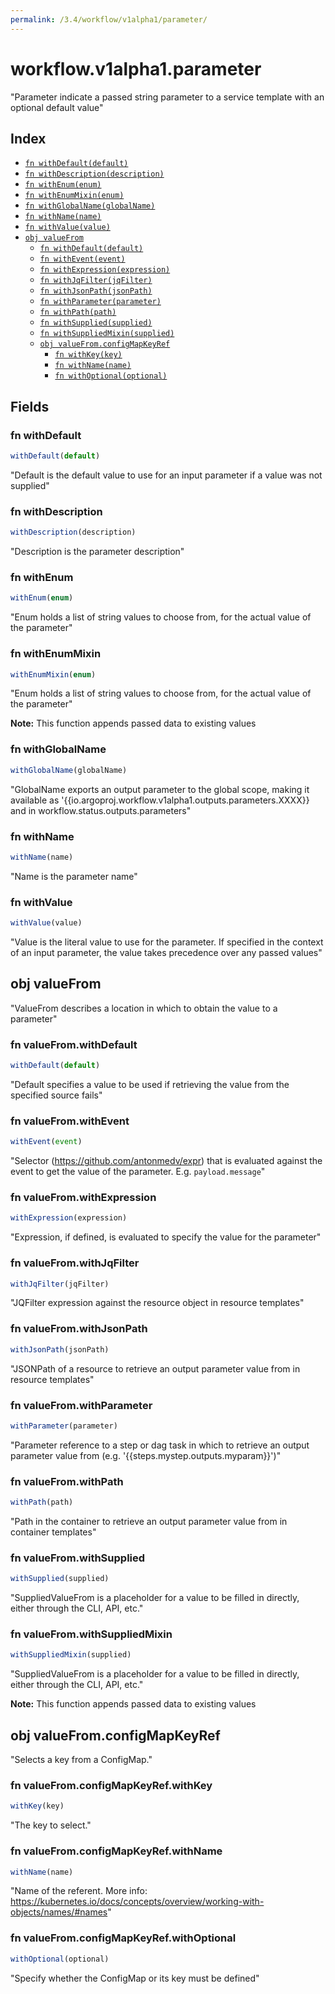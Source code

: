 ```yaml
---
permalink: /3.4/workflow/v1alpha1/parameter/
---
```


# workflow.v1alpha1.parameter

"Parameter indicate a passed string parameter to a service template with an optional default value"

## Index

* [`fn withDefault(default)`](#fn-withdefault)
* [`fn withDescription(description)`](#fn-withdescription)
* [`fn withEnum(enum)`](#fn-withenum)
* [`fn withEnumMixin(enum)`](#fn-withenummixin)
* [`fn withGlobalName(globalName)`](#fn-withglobalname)
* [`fn withName(name)`](#fn-withname)
* [`fn withValue(value)`](#fn-withvalue)
* [`obj valueFrom`](#obj-valuefrom)
  * [`fn withDefault(default)`](#fn-valuefromwithdefault)
  * [`fn withEvent(event)`](#fn-valuefromwithevent)
  * [`fn withExpression(expression)`](#fn-valuefromwithexpression)
  * [`fn withJqFilter(jqFilter)`](#fn-valuefromwithjqfilter)
  * [`fn withJsonPath(jsonPath)`](#fn-valuefromwithjsonpath)
  * [`fn withParameter(parameter)`](#fn-valuefromwithparameter)
  * [`fn withPath(path)`](#fn-valuefromwithpath)
  * [`fn withSupplied(supplied)`](#fn-valuefromwithsupplied)
  * [`fn withSuppliedMixin(supplied)`](#fn-valuefromwithsuppliedmixin)
  * [`obj valueFrom.configMapKeyRef`](#obj-valuefromconfigmapkeyref)
    * [`fn withKey(key)`](#fn-valuefromconfigmapkeyrefwithkey)
    * [`fn withName(name)`](#fn-valuefromconfigmapkeyrefwithname)
    * [`fn withOptional(optional)`](#fn-valuefromconfigmapkeyrefwithoptional)

## Fields

### fn withDefault

```ts
withDefault(default)
```

"Default is the default value to use for an input parameter if a value was not supplied"

### fn withDescription

```ts
withDescription(description)
```

"Description is the parameter description"

### fn withEnum

```ts
withEnum(enum)
```

"Enum holds a list of string values to choose from, for the actual value of the parameter"

### fn withEnumMixin

```ts
withEnumMixin(enum)
```

"Enum holds a list of string values to choose from, for the actual value of the parameter"

**Note:** This function appends passed data to existing values

### fn withGlobalName

```ts
withGlobalName(globalName)
```

"GlobalName exports an output parameter to the global scope, making it available as '{{io.argoproj.workflow.v1alpha1.outputs.parameters.XXXX}} and in workflow.status.outputs.parameters"

### fn withName

```ts
withName(name)
```

"Name is the parameter name"

### fn withValue

```ts
withValue(value)
```

"Value is the literal value to use for the parameter. If specified in the context of an input parameter, the value takes precedence over any passed values"

## obj valueFrom

"ValueFrom describes a location in which to obtain the value to a parameter"

### fn valueFrom.withDefault

```ts
withDefault(default)
```

"Default specifies a value to be used if retrieving the value from the specified source fails"

### fn valueFrom.withEvent

```ts
withEvent(event)
```

"Selector (https://github.com/antonmedv/expr) that is evaluated against the event to get the value of the parameter. E.g. `payload.message`"

### fn valueFrom.withExpression

```ts
withExpression(expression)
```

"Expression, if defined, is evaluated to specify the value for the parameter"

### fn valueFrom.withJqFilter

```ts
withJqFilter(jqFilter)
```

"JQFilter expression against the resource object in resource templates"

### fn valueFrom.withJsonPath

```ts
withJsonPath(jsonPath)
```

"JSONPath of a resource to retrieve an output parameter value from in resource templates"

### fn valueFrom.withParameter

```ts
withParameter(parameter)
```

"Parameter reference to a step or dag task in which to retrieve an output parameter value from (e.g. '{{steps.mystep.outputs.myparam}}')"

### fn valueFrom.withPath

```ts
withPath(path)
```

"Path in the container to retrieve an output parameter value from in container templates"

### fn valueFrom.withSupplied

```ts
withSupplied(supplied)
```

"SuppliedValueFrom is a placeholder for a value to be filled in directly, either through the CLI, API, etc."

### fn valueFrom.withSuppliedMixin

```ts
withSuppliedMixin(supplied)
```

"SuppliedValueFrom is a placeholder for a value to be filled in directly, either through the CLI, API, etc."

**Note:** This function appends passed data to existing values

## obj valueFrom.configMapKeyRef

"Selects a key from a ConfigMap."

### fn valueFrom.configMapKeyRef.withKey

```ts
withKey(key)
```

"The key to select."

### fn valueFrom.configMapKeyRef.withName

```ts
withName(name)
```

"Name of the referent. More info: https://kubernetes.io/docs/concepts/overview/working-with-objects/names/#names"

### fn valueFrom.configMapKeyRef.withOptional

```ts
withOptional(optional)
```

"Specify whether the ConfigMap or its key must be defined"